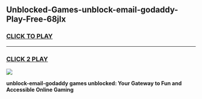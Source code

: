
## Unblocked-Games-unblock-email-godaddy-Play-Free-68jlx
<h3>
<a href="https://premium76.site?title=unblock-email-godaddy&ref=10A">CLICK TO PLAY</a></h3>
<hr>

<h3>
<a href="https://premium76.site?title=unblock-email-godaddy&ref=10A">CLICK 2 PLAY</a>
  
</h3>

<a href="https://premium76.site?title=unblock-email-godaddy&ref=10A"><img src="https://clearcache.store/games.png"></a>


**unblock-email-godaddy games unblocked: Your Gateway to Fun and Accessible Online Gaming**
